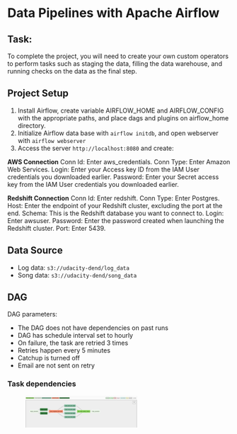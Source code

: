 # Data Pipelines with Apache Airflow

## Task:
To complete the project, you will need to create your own custom operators to perform tasks such as staging the data, filling the data warehouse, and running checks on the data as the final step.

## Project Setup

1. Install Airflow, create variable AIRFLOW_HOME and AIRFLOW_CONFIG with the appropriate paths, and place dags and plugins on airflow_home directory.
2. Initialize Airflow data base with `airflow initdb`, and open webserver with `airflow webserver`
3. Access the server `http://localhost:8080` and create:

**AWS Connection**
Conn Id: Enter aws_credentials.
Conn Type: Enter Amazon Web Services.
Login: Enter your Access key ID from the IAM User credentials you downloaded earlier.
Password: Enter your Secret access key from the IAM User credentials you downloaded earlier.

**Redshift Connection**
Conn Id: Enter redshift.
Conn Type: Enter Postgres.
Host: Enter the endpoint of your Redshift cluster, excluding the port at the end.
Schema: This is the Redshift database you want to connect to.
Login: Enter awsuser.
Password: Enter the password created when launching the Redshift cluster.
Port: Enter 5439.

## Data Source
* Log data: `s3://udacity-dend/log_data`
* Song data: `s3://udacity-dend/song_data`

## DAG
DAG parameters:

* The DAG does not have dependencies on past runs
* DAG has schedule interval set to hourly
* On failure, the task are retried 3 times
* Retries happen every 5 minutes
* Catchup is turned off
* Email are not sent on retry

### Task dependencies
<figure>
  <img src="dag.jpg" alt="dag" width=60% height=60%>
</figure>
